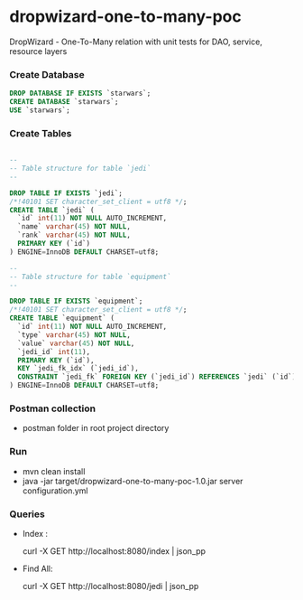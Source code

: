 # dropwizard-one-to-many-poc

DropWizard - One-To-Many relation with unit tests for DAO, service, resource layers

### Create Database

```sql
DROP DATABASE IF EXISTS `starwars`;
CREATE DATABASE `starwars`;
USE `starwars`;
```

### Create Tables

```sql

--
-- Table structure for table `jedi`
--

DROP TABLE IF EXISTS `jedi`;
/*!40101 SET character_set_client = utf8 */;
CREATE TABLE `jedi` (
  `id` int(11) NOT NULL AUTO_INCREMENT,
  `name` varchar(45) NOT NULL,
  `rank` varchar(45) NOT NULL,
  PRIMARY KEY (`id`)
) ENGINE=InnoDB DEFAULT CHARSET=utf8;

--
-- Table structure for table `equipment`
--

DROP TABLE IF EXISTS `equipment`;
/*!40101 SET character_set_client = utf8 */;
CREATE TABLE `equipment` (
  `id` int(11) NOT NULL AUTO_INCREMENT,
  `type` varchar(45) NOT NULL,
  `value` varchar(45) NOT NULL,
  `jedi_id` int(11),
  PRIMARY KEY (`id`),
  KEY `jedi_fk_idx` (`jedi_id`),
  CONSTRAINT `jedi_fk` FOREIGN KEY (`jedi_id`) REFERENCES `jedi` (`id`) ON DELETE NO ACTION ON UPDATE NO ACTION
) ENGINE=InnoDB DEFAULT CHARSET=utf8;
```

### Postman collection
* postman folder in root project directory

### Run
* mvn clean install
* java -jar target/dropwizard-one-to-many-poc-1.0.jar server configuration.yml

### Queries
* Index :


    curl -X GET http://localhost:8080/index | json_pp


* Find All:


    curl -X GET http://localhost:8080/jedi | json_pp

